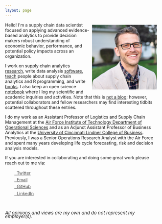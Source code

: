 ```yaml
---
layout: page
---
```



<center>
<img src="/public/Brad Boehmke.jpg" alt="Brad" align="right" style="width: 42%; height: 42%; margin:8px">
</center> 



Hello! I'm a supply chain data scientist focused on applying advanced evidence-based analytics to provide decision makers robust understanding of economic behavior, performance, and potential policy impacts across an organization.  

I work on supply chain analytics [research](http://bradleyboehmke.github.io/papers/), write data analysis [software](http://bradleyboehmke.github.io/software/), [teach](http://bradleyboehmke.github.io/courses/) people about supply chain analytics and R programming, and write [books](http://bradleyboehmke.github.io/books/). I also keep an open science [notebook](http://bradleyboehmke.github.io/notebook/) where I log my scientific and academic inquiries and activities. Note that this is <a href="http://bradleyboehmke.github.io/about/">not a blog</a>; however, potential collaborators and fellow researchers may find interesting tidbits scattered throughout these entries. 

I do my work as an Assistant Professor of Logistics and Supply Chain Management at the [Air Force Institute of Technology Department of Operational Sciences](http://www.afit.edu/ENS/) and as an Adjunct Assistant Professor of Business Analytics at the [University of Cincinnati Lindner College of Business](http://business.uc.edu/departments/obais.html). Previously, I was a Senior Operations Research Analyst with the Air Force and spent many years developing life cycle forecasting, risk and decision analysis models.

If you are interested in collaborating and doing some great work please reach out to me via:

<div class="contact-buttons" style="line-height:160%;margin-left:30px;margin-top:10px">
<p>
<a href="https://twitter.com/bradleyboehmke" target="_blank" style="color:#515151;"><i class="fa fa-twitter"></i> &nbsp; Twitter<br></a> 
<a href="mailto:bradleyboehmke@gmail.com" target="_blank" style="color:#515151;"><i class="fa fa-envelope" style="font-size:1em"></i> &nbsp; Email<br></a> 
<a href="https://github.com/bradleyboehmke" target="_blank" style="color:#515151;"><i class="fa fa-github" style="font-size:1em"></i> &nbsp; GitHub<br></a> 
<a href="https://www.linkedin.com/in/brad-boehmke-ph-d-9b0a257" target="_blank" style="color:#515151;"><i class="fa fa-linkedin" style="font-size:1em"></i> &nbsp; LinkedIn<br></a>
</p>
</div>

<br>

<P CLASS="footnote" style="line-height:0.75; font-size:15px">
<i class="fa fa-asterisk" style="font-size:1em"></i> <i>All opinions and views are my own and do not represent my employer(s).</i>
</P>
